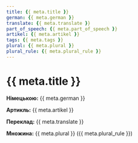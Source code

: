 ```yaml
---
title: {{ meta.title }}
german: {{ meta.german }}
translate: {{ meta.translate }}
part_of_speech: {{ meta.part_of_speech }}
artikel: {{ meta.artikel }}
tags: {{ meta.tags }}
plural: {{ meta.plural }}
plural_rule: {{ meta.plural_rule }}
---
```


# {{ meta.title }}

**Німецькою:** {{ meta.german }}

**Артикль:** {{ meta.artikel }}  

**Переклад:** {{ meta.translate }} 

**Множина:** {{ meta.plural }} ({{ meta.plural_rule }})
